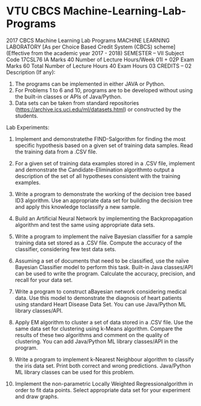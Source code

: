 # VTU CBCS Machine-Learning-Lab-Programs
2017 CBCS Machine Learning Lab Programs
MACHINE LEARNING LABORATORY
[As per Choice Based Credit System (CBCS) scheme]
(Effective from the academic year 2017 - 2018)
SEMESTER – VII
Subject Code 17CSL76 IA Marks 40
Number of Lecture Hours/Week 01I + 02P Exam Marks 60
Total Number of Lecture Hours 40 Exam Hours 03
CREDITS – 02
Description (If any):
1. The programs can be implemented in either JAVA or Python.
2. For Problems 1 to 6 and 10, programs are to be developed without using the built-in
classes or APIs of Java/Python.
3. Data sets can be taken from standard repositories
(https://archive.ics.uci.edu/ml/datasets.html) or constructed by the students.


Lab Experiments:
1. Implement and demonstratethe FIND-Salgorithm for finding the most specific hypothesis based on a given set of training data samples. Read the training data from a .CSV file.

2. For a given set of training data examples stored in a .CSV file, implement and demonstrate the Candidate-Elimination algorithmto output a description of the set of all hypotheses consistent with the training examples.

3. Write a program to demonstrate the working of the decision tree based ID3 algorithm. Use an appropriate data set for building the decision tree and apply this knowledge toclassify a new sample.

4. Build an Artificial Neural Network by implementing the Backpropagation algorithm and test the same using appropriate data sets.

5. Write a program to implement the naïve Bayesian classifier for a sample training data set stored as a .CSV file. Compute the accuracy of the classifier, considering few test data sets.

6. Assuming a set of documents that need to be classified, use the naïve Bayesian Classifier model to perform this task. Built-in Java classes/API can be used to write the program. Calculate the accuracy, precision, and recall for your data set.

7. Write a program to construct aBayesian network considering medical data. Use this model to demonstrate the diagnosis of heart patients using standard Heart Disease Data Set. You can use Java/Python ML library classes/API.

8. Apply EM algorithm to cluster a set of data stored in a .CSV file. Use the same data set for clustering using k-Means algorithm. Compare the results of these two algorithms and comment on the quality of clustering. You can add Java/Python ML library classes/API in the program.

9. Write a program to implement k-Nearest Neighbour algorithm to classify the iris data set. Print both correct and wrong predictions. Java/Python ML library classes can be used for this problem.

10. Implement the non-parametric Locally Weighted Regressionalgorithm in order to fit data points. Select appropriate data set for your experiment and draw graphs. 
